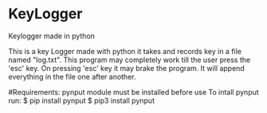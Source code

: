 # KeyLogger
 Keylogger made in python
 
 This is a key Logger made with python it takes and records key in a file named "log.txt".
 This program may completely work till the user press the 'esc' key.
 On pressing 'esc' key it may brake the program.
 It will append everything in the file one after another.
 
#Requirements:
    pynput module must be installed before use
    To intall pynput run:
    $ pip install pynput
    $ pip3 install pynput
